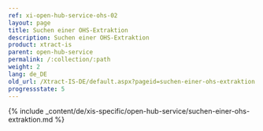 ```yaml
---
ref: xi-open-hub-service-ohs-02
layout: page
title: Suchen einer OHS-Extraktion
description: Suchen einer OHS-Extraktion
product: xtract-is
parent: open-hub-service
permalink: /:collection/:path
weight: 2
lang: de_DE
old_url: /Xtract-IS-DE/default.aspx?pageid=suchen-einer-ohs-extraktion
progressstate: 5
---
```

{% include _content/de/xis-specific/open-hub-service/suchen-einer-ohs-extraktion.md %}
